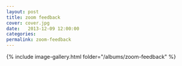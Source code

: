 ```yaml
---
layout: post
title: zoom feedback
cover: cover.jpg
date:   2013-12-09 12:00:00
categories: 
permalink: zoom-feedback
---
```




{% include image-gallery.html folder="/albums/zoom-feedback" %}
